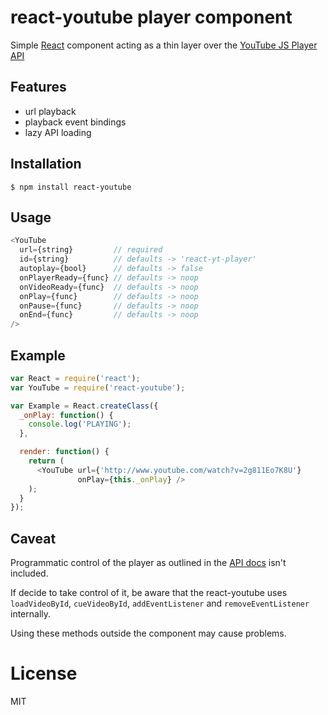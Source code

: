 react-youtube player component
=============================

Simple [React](http://facebook.github.io/react/ ) component acting as a thin layer over the [YouTube JS Player API](https://developers.google.com/youtube/js_api_reference)

## Features
- url playback
- playback event bindings
- lazy API loading

## Installation

```
$ npm install react-youtube
```

Usage
----
```js
<YouTube 
  url={string}         // required
  id={string}          // defaults -> 'react-yt-player'
  autoplay={bool}      // defaults -> false
  onPlayerReady={func} // defaults -> noop
  onVideoReady={func}  // defaults -> noop
  onPlay={func}        // defaults -> noop
  onPause={func}       // defaults -> noop
  onEnd={func}         // defaults -> noop
/> 
```

Example
-----

```js
var React = require('react');
var YouTube = require('react-youtube');

var Example = React.createClass({
  _onPlay: function() {
    console.log('PLAYING');
  },

  render: function() {
    return (
      <YouTube url={'http://www.youtube.com/watch?v=2g811Eo7K8U'} 
               onPlay={this._onPlay} />
    );
  }
});

```

## Caveat

 Programmatic control of the player as outlined in the [API docs](https://developers.google.com/youtube/js_api_reference) isn't included.

If decide to take control of it, be aware that the react-youtube uses `loadVideoById`, `cueVideoById`, `addEventListener` and `removeEventListener` internally. 

Using these methods outside the component may cause problems. 

# License

  MIT
